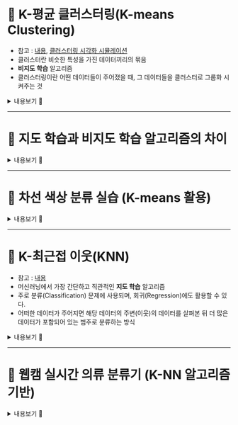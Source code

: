 
# 📌 K-평균 클러스터링(K-means Clustering)
- 참고 : [내용](https://bkshin.tistory.com/entry/%EB%A8%B8%EC%8B%A0%EB%9F%AC%EB%8B%9D-7-K-%ED%8F%89%EA%B7%A0-%EA%B5%B0%EC%A7%91%ED%99%94-K-means-Clustering), [클러스터링 시각화 시뮬레이션](https://www.naftaliharris.com/blog/visualizing-k-means-clustering/)
- 클러스터란 비슷한 특성을 가진 데이터끼리의 묶음
- **비지도 학습** 알고리즘
- 클러스터링이란 어떤 데이터들이 주어졌을 때, 그 데이터들을 클러스터로 그룹화 시켜주는 것

<details>
<summary>내용보기 🔽</summary>
   
## ✔ 프로세스
1. 얼마나 많은 클러스터가 필요한지 결정(`K` 결정)
2. 초기 `Centroid`(각 클러스터의 중심) 선택
   -  랜덤하게 설정
   -  수동으로 설정
   -  Kmean++ 방법
3. 모든 데이터를 순회하며 각 데이터마다 가장 가까운 `Centroid`가 속해있는 클러스터로 assign
4. `Centroid`를 클러스터의 중심으로 이동
5. 클러스터에 assign 되는 데이터가 없을 때까지 스텝 3,4를 반복

## ✔ K-means 단점
- 클러스터 개수(`K`)를 미리 지정해야 함 : 가장 큰 단점 중 하나. 사용자가 사전에 최적의 `K`값을 알기 어렵다.
- 초기 중심점 선택에 민감 : 초기에 어떤 데이터 포인트를 중심점으로 선택하느냐에 따라 최종 클러스터링 결과가 달라질 수 있다.
- 구형(Spherical) 클러스터에만 효과적 : 복잡하거나 길쭉한 형태의 클러스터에는 적합하지 않다.
- 이상치(Outlier)에 민감 : 데이터 분포에서 멀리 떨어진 데이터 포인트가 있을 경우, 중심점을 크게 이동시킬 수 있다.
- 데이터의 크기(Scale)에 민감 : 각 변수(특성)의 값 범위가 크게 다르면, 클러스터링 결과가 왜곡될 수 있다.

</details>

---

# 📌 지도 학습과 비지도 학습 알고리즘의 차이

<details>
<summary>내용보기 🔽</summary>
   
## ✔ 지도 학습 (Supervised Learning)
- '정답'이 있는 데이터를 학습하는 방식
- 주요 목적 : 새로운 데이터의 결과를 예측하는 것
- 예시 : K-NN, 의사결정나무, 서포트 벡터 머신 등
- '빨강'이라는 레이블이 붙은 데이터들을 학습하여, 새로운 데이터가 들어왔을 때 가장 비슷한 레이블로 예측하는 것

## ✔ 비지도 학습 (Unsupervised Learning)
- '정답'이 없는 데이터를 스스로 학습하는 방식
- 주요 목적 : 데이터의 구조나 패턴을 발견하여 새로운 인사이트를 얻는 것
- 예시 : K-평균 군집화(K-Means), PCA 등
- 온라인 쇼핑몰에서 고객들의 구매 기록을 분석하여 '자주 운동복을 사는 고객', '아웃도어 용품을 주로 사는 고객' 등 비슷한 성향을 가진 고객 그룹을 자동으로 나누는 것

</details>

---

# 📌 차선 색상 분류 실습 (K-means 활용)

<details>
<summary>내용보기 🔽</summary>

## 1. 목표
- 시각적 결과: 원본이미지 , 결과이미지
- 색상 팔레트: 추출된 4가지 대표 색상
- 분포 차트: 각 색상이 차지하는 비율
- 상세 분석: BGR 값과 픽셀 수/비율 정보

## 2. 동작설명

### 1. 이미지 준비 및 ROI(관심 영역) 선택
- 이미지를 불러온 뒤 `cv2.selectROI` 함수를 통해 사용자가 분석을 원하는 특정 영역(ROI)을 직접 지정한다.
- 선택된 ROI의 좌표를 원본 이미지 크기에 맞게 다시 변환하여 원본 이미지에서 해당 ROI를 잘라낸다.
> <img width="350" height="411" alt="image" src="https://github.com/user-attachments/assets/920d3731-22b4-427c-a065-6b53e13a6fc2" />


### 2. K-means를 위한 데이터 준비
- 선택된 ROI 이미지를 BGR 색 공간에서 HSV 색 공간으로 변환
- 이미지의 픽셀 데이터를 K-means 알고리즘에 입력하기 위해, roi_hsv 이미지를 (픽셀 수, 3) 형태의 2차원 배열로 변환한다.
  
### 3. K-means 클러스터링
- `cv2.kmeans` 함수를 사용하여 K-means 클러스터링을 실행
- `K=4`로 설정하여 ROI 내의 모든 픽셀들을 4개의 주요 색상 그룹으로 묶는다.
- 분석을 위해 HSV 중심점들을 다시 BGR 색상으로 변환한다.
  
### 4. 클러스터링 이미지 생성 및 분석
- 각 픽셀이 어떤 클러스터에 속하는지를 나타내는 labels 배열을 사용하여, 원본 ROI의 각 픽셀을 해당 클러스터의 대표 색상(중심점)으로 대체한다.
- `np.bincount`를 사용하여 각 클러스터에 속한 픽셀의 수를 세어, 각 색상이 전체 이미지에서 차지하는 비율을 계산한다.
- 분석된 대표 색상의 BGR 값, 픽셀 수, 그리고 비율을 출력한다.

### 5. 시각화
- `matplotlib`을 사용하여 분석 결과를 시각화
> <img width="500" height="600" alt="image" src="https://github.com/user-attachments/assets/7afbc4e1-8a1c-417f-8a80-56b7a6a97cb6" />

  
## 3. 실행
```bash
#./src/
python load_line_color.py
```

</details>

---

# 📌 K-최근접 이웃(KNN)
- 참고 : [내용](https://bkshin.tistory.com/entry/%EB%A8%B8%EC%8B%A0%EB%9F%AC%EB%8B%9D-6-K-%EC%B5%9C%EA%B7%BC%EC%A0%91%EC%9D%B4%EC%9B%83KNN?category=1057680)
- 머신러닝에서 가장 간단하고 직관적인 **지도 학습** 알고리즘
- 주로 분류(Classification) 문제에 사용되며, 회귀(Regression)에도 활용할 수 있다.
- 어떠한 데이터가 주어지면 해당 데이터의 주변(이웃)의 데이터를 살펴본 뒤 더 많은 데이터가 포함되어 있는 범주로 분류하는 방식

<details>
<summary>내용보기 🔽</summary>
   
## ✔ 프로세스
새로운 데이터가 주어졌을 때, 기존 데이터 중에서 가장 가까운(유사한) K개의 데이터를 찾아보고, 이웃 데이터들이 속한 그룹을 기준으로 새로운 데이터의 그룹을 결정한다.
1. 거리측정 : 새로운 데이터와 학습된 데이터 간의 거리를 계산
   - 유클리드 거리
   - 맨해튼 거리
2. `K`개의 이웃 선택 : 계산된 거리를 기준으로 가장 가까운 `K`개의 이웃 데이터 선택
3. 다수결 투표 : 가장 많은 표를 얻은 데이터를 새로운 데이터의 예측 결과로 결정


## ✔ KNN 단점
- 데이터의 양이 많아질수록 거리 계산량이 늘어난다.
- 데이터의 특성(Feature) 스케일에 매우 민감
- 데이터의 차원이 커질 수록 성능 저하 가능성 높음

</details>

---

# 📌 웹캠 실시간 의류 분류기 (K-NN 알고리즘 기반)

<details>
<summary>내용보기 🔽</summary>
   
## 1. 목표
- K-NN 알고리즘 학습을 위한 데이터셋 파일을 생성한다.
- 데이터 전처리를 통해 최적의 K값을 탐색한다.
- 웹캠으로 촬영한 옷의 색상을 실시간으로 K-NN 알고리즘으로 자동 분류한다.

## 2. 동작설명

### 동작 요약 흐름
```css
[CSV 데이터 로드] → [HSV 값 정규화] → [KNN 학습]
           ↓
      [웹캠 캡처 시작]
           ↓
    [ROI 설정 및 추출]
           ↓
    [HSV 평균값 계산]
           ↓
    [정규화된 샘플 생성]
           ↓
    ┌─────────────────────────────┐
    │   KNN 예측 (k=3) 수행      │
    │   ───────────────────────   │
    │   • 예측 라벨 확인          │
    │   • 신뢰도 계산             │
    └─────────────────────────────┘
           ↓
 [웹캠 화면에 예측 결과 표시 + Matplotlib로 확률 바 차트 출력]

```


### 1. 데이터셋 생성
- 웹캠을 실행한 뒤 의류 종류를 학습시킨다.
- 마우스로 학습 데이터 클릭 후 라벨(1~2)에 저장
- 학습 데이터는 `s` 키를 눌러 `.csv` 형태로 저장
> <img width="400" height="235" alt="image" src="https://github.com/user-attachments/assets/70d6f7d6-939a-493d-a0f3-74dedc48813d" />

### 2. HSV 값 정규화 / 라벨 인코딩
- KNN 학습에 사용하기 위해 HSV 값을 0~1 범위로 정규화
- 문자열 라벨을 숫자 라벨로 변환

### 3. KNN 학습
- OpenCV `cv2.ml.KNearest_create()` 사용
- 훈련 데이터(X), 라벨(y_numeric)로 학습 수행

### 4. ROI(관심영역) 설정 및 조작
- 웹캠 화면에서 **사각형 ROI(100×100 기본)**가 표시되며:
   - 드래그 → ROI 위치 이동
   - + 키 → ROI 크기 증가
   - - 키 → ROI 크기 감소
- ROI 내부의 평균 색상(HSV)을 추출하여 예측에 사용

### 5. 실시간 색상 추출 및 예측
- BGR → HSV 변환
- HSV 평균값 계산
- 정규화 후 KNN 예측

### 6. 결과 시각화
- 웹캠 화면에 예측 결과(의류 종류) 텍스트 출력
```python
cv2.putText(frame, f"Cloth : {predicted_label}", ...)
```
- 각 클래스별 예측 확률(%) 실시간 바 차트로 표시
```python
plt.bar(labels_unique, probs * 100)
```

## 3. 결과

roi의 위치를 조정해서 모자와 티셔츠 영역을 인식하면 학습 데이터에 따라
모자와 티셔츠를 출력한다.

#### roi 모자 위치
> <img width="226" height="241" alt="image" src="https://github.com/user-attachments/assets/90ed729e-e79f-4beb-9486-3c655c986ce5" />

#### roi 티셔츠 위치
> <img width="252" height="151" alt="image" src="https://github.com/user-attachments/assets/0beca38f-8a89-4525-97a0-8858aaf758ab" />



## 4. 실행
```bash
# /src
# 데이터셋 생성
python clothes_data.py

# 정확도 측정
python clothes_mnist.py

# 웹캠 실시간 의류 분류
python clothes_test.py
```

</details>
